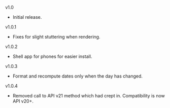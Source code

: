 
v1.0

* Initial release.

v1.0.1

* Fixes for slight stuttering when rendering.

v1.0.2

* Shell app for phones for easier install.

v1.0.3

* Format and recompute dates only when the day has changed.

v1.0.4

* Removed call to API v21 method which had crept in. Compatibility is now API v20+.
